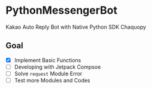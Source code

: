 # PythonMessengerBot
Kakao Auto Reply Bot with Native Python SDK Chaquopy

## Goal
- [X] Implement Basic Functions
- [ ] Developing with Jetpack Compsoe
- [ ] Solve `request` Module Error
- [ ] Test more Modules and Codes
